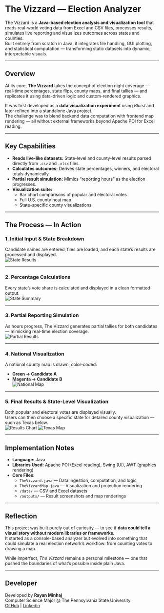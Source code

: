 # The Vizzard — Election Analyzer

The Vizzard is a **Java-based election analysis and visualization tool** that reads real-world voting data from Excel and CSV files, processes results, simulates live reporting and visualizes outcomes across states and counties.  
Built entirely from scratch in Java, it integrates file handling, GUI plotting, and statistical computation — transforming static datasets into dynamic, interpretable visuals.

---

## Overview

At its core, **The Vizzard** takes the concept of election night coverage — real-time percentages, state flips, county maps, and final tallies — and replicates it using data-driven logic and custom-rendered graphics.

It was first developed as a **data visualization experiment** using *BlueJ* and later refined into a standalone Java project.  
The challenge was to blend backend data computation with frontend map rendering — all without external frameworks beyond Apache POI for Excel reading.

---

## Key Capabilities

- **Reads live-like datasets:** State-level and county-level results parsed directly from `.csv` and `.xlsx` files.  
- **Calculates outcomes:** Derives state percentages, winners, and electoral totals dynamically.  
- **Partial result simulation:** Mimics “reporting hours” as the election progresses.  
- **Visualization suite:**
  - Bar chart comparisons of popular and electoral votes  
  - Full U.S. county heat map  
  - State-specific county visualizations  

---

## The Process — In Action

### 1. Initial Input & State Breakdown  
Candidate names are entered, files are loaded, and each state’s results are processed and displayed.  
![State Results](https://github.com/rfm5898/the-vizzard/blob/main/outputs/the_vizzard_loadedcounties.png)

---

### 2. Percentage Calculations  
Every state’s vote share is calculated and displayed in a clean formatted output.  
![State Summary](https://github.com/rfm5898/the-vizzard/blob/main/outputs/the_vizzard_summary.png)

---

### 3. Partial Reporting Simulation  
As hours progress, The Vizzard generates partial tallies for both candidates — mimicking real-time election coverage.  
![Partial Results](https://github.com/rfm5898/the-vizzard/blob/main/outputs/the_vizzard_partialres.png)

---

### 4. National Visualization  
A national county map is drawn, color-coded:  
- **Green → Candidate A**  
- **Magenta → Candidate B**  
![National Map](https://github.com/rfm5898/the-vizzard/blob/main/outputs/the_vizzard_map.png)

---

### 5. Final Results & State-Level Visualization  
Both popular and electoral votes are displayed visually.  
Users can then choose a specific state for detailed county visualization — such as Texas below.  
![Results Chart](https://github.com/rfm5898/the-vizzard/blob/main/outputs/the_vizzard_results.png)
![Texas Map](https://github.com/rfm5898/the-vizzard/blob/main/outputs/the_vizzard_TXplot.png)

---

## Implementation Notes

- **Language:** Java  
- **Libraries Used:** Apache POI (Excel reading), Swing (UI), AWT (graphics rendering)  
- **Core Files:**
  - `TheVizzard.java` — Data ingestion, computation, and logic  
  - `TheVizzardMap.java` — Visualization and projection rendering  
  - `/data/` — CSV and Excel datasets  
  - `/outputs/` — Result screenshots and map renderings  

---

## Reflection

This project was built purely out of curiosity — to see if **data could tell a visual story without modern libraries or frameworks.**  
It started as a console-based analyzer but evolved into something that could simulate a real election network’s workflow: from counting votes to drawing a map.  

While imperfect, *The Vizzard* remains a personal milestone — one that pushed the boundaries of what’s possible inside plain Java.

---

## Developer

Developed by **Rayan Minhaj**  
Computer Science Major @ The Pennsylvania State University  
[GitHub](https://github.com/rfm5898) | [LinkedIn](https://www.linkedin.com/in/rayan-minhaj-%F0%9F%A4%96-a8492134b/)
